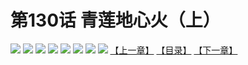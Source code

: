 # 第130话 青莲地心火（上）
![](https://mhpic.xiaomingtaiji.net/comic/D/斗破苍穹拆分版/130话/1.jpg-zymk.middle.webp)
![](https://mhpic.xiaomingtaiji.net/comic/D/斗破苍穹拆分版/130话/2.jpg-zymk.middle.webp)
![](https://mhpic.xiaomingtaiji.net/comic/D/斗破苍穹拆分版/130话/3.jpg-zymk.middle.webp)
![](https://mhpic.xiaomingtaiji.net/comic/D/斗破苍穹拆分版/130话/4.jpg-zymk.middle.webp)
![](https://mhpic.xiaomingtaiji.net/comic/D/斗破苍穹拆分版/130话/5.jpg-zymk.middle.webp)
![](https://mhpic.xiaomingtaiji.net/comic/D/斗破苍穹拆分版/130话/6.jpg-zymk.middle.webp)
![](https://mhpic.xiaomingtaiji.net/comic/D/斗破苍穹拆分版/130话/7.jpg-zymk.middle.webp)
![](https://mhpic.xiaomingtaiji.net/comic/D/斗破苍穹拆分版/130话/8.jpg-zymk.middle.webp)
[【上一章】](./129.md)
[【目录】](./README.md)
[【下一章】](./131.md)
